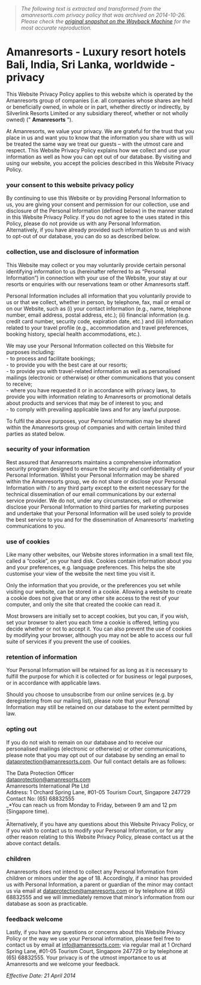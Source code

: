 > *The following text is extracted and transformed from the amanresorts.com privacy policy that was archived on 2014-10-26. Please check the [original snapshot on the Wayback Machine](https://web.archive.org/web/20141026162122id_/http%3A//www.amanresorts.com/privacypolicy.aspx) for the most accurate reproduction.*

# Amanresorts - Luxury resort hotels Bali, India, Sri Lanka, worldwide - privacy

  


This Website Privacy Policy applies to this website which is operated by the Amanresorts group of companies (i.e. all companies whose shares are held or beneficially owned, in whole or in part, whether directly or indirectly, by Silverlink Resorts Limited or any subsidiary thereof, whether or not wholly owned) (" **Amanresorts** "). 

At Amanresorts, we value your privacy. We are grateful for the trust that you place in us and want you to know that the information you share with us will be treated the same way we treat our guests – with the utmost care and respect. This Website Privacy Policy explains how we collect and use your information as well as how you can opt out of our database. By visiting and using our website, you accept the policies described in this Website Privacy Policy. 

### your consent to this website privacy policy 

By continuing to use this Website or by providing Personal Information to us, you are giving your consent and permission for our collection, use and disclosure of the Personal Information (defined below) in the manner stated in this Website Privacy Policy. If you do not agree to the uses stated in this Policy, please do not provide us with any Personal Information. Alternatively, if you have already provided such information to us and wish to opt-out of our database, you can do so as described below. 

### collection, use and disclosure of information

This Website may collect or you may voluntarily provide certain personal identifying information to us (hereinafter referred to as “Personal Information”) in connection with your use of the Website, your stay at our resorts or enquiries with our reservations team or other Amanresorts staff. 

Personal Information includes all information that you voluntarily provide to us or that we collect, whether in person, by telephone, fax, mail or email or on our Website, such as (i) your contact information (e.g., name, telephone number, email address, postal address, etc.); (ii) financial information (e.g. credit card number, security code, expiration date, etc.) and (iii) information related to your travel profile (e.g., accommodation and travel preferences, booking history, special health accommodations, etc.). 

We may use your Personal Information collected on this Website for purposes including:   
\- to process and facilitate bookings;   
\- to provide you with the best care at our resorts;   
\- to provide you with travel-related information as well as personalised mailings (electronic or otherwise) or other communications that you consent to receive;   
\- where you have requested it or in accordance with privacy laws, to provide you with information relating to Amanresorts or promotional details about products and services that may be of interest to you; and   
\- to comply with prevailing applicable laws and for any lawful purpose. 

To fulfil the above purposes, your Personal Information may be shared within the Amanresorts group of companies and with certain limited third parties as stated below. 

### security of your information

Rest assured that Amanresorts maintains a comprehensive information security program designed to ensure the security and confidentiality of your Personal Information. Whilst your Personal Information may be shared within the Amanresorts group, we do not share or disclose your Personal Information with / to any third party except to the extent necessary for the technical dissemination of our email communications by our external service provider. We do not, under any circumstances, sell or otherwise disclose your Personal Information to third parties for marketing purposes and undertake that your Personal Information will be used solely to provide the best service to you and for the dissemination of Amanresorts’ marketing communications to you. 

### use of cookies

Like many other websites, our Website stores information in a small text file, called a “cookie”, on your hard disk. Cookies contain information about you and your preferences, e.g. language preferences. This helps the site customise your view of the website the next time you visit it. 

Only the information that you provide, or the preferences you set while visiting our website, can be stored in a cookie. Allowing a website to create a cookie does not give that or any other site access to the rest of your computer, and only the site that created the cookie can read it. 

Most browsers are initially set to accept cookies, but you can, if you wish, set your browser to alert you each time a cookie is offered, letting you decide whether or not to accept it. You can also prevent the use of cookies by modifying your browser, although you may not be able to access our full suite of services if you prevent the use of cookies. 

### retention of information

Your Personal Information will be retained for as long as it is necessary to fulfill the purpose for which it is collected or for business or legal purposes, or in accordance with applicable laws. 

Should you choose to unsubscribe from our online services (e.g. by deregistering from our mailing list), please note that your Personal Information may still be retained on our database to the extent permitted by law. 

### opting out

If you do not wish to remain on our database and to receive our personalised mailings (electronic or otherwise) or other communications, please note that you may opt out of our database by sending an email to dataprotection@amanresorts.com. Our full contact details are as follows: 

The Data Protection Officer   
dataprotection@amanresorts.com   
Amanresorts International Pte Ltd   
Address: 1 Orchard Spring Lane, #01-05 Tourism Court, Singapore 247729   
Contact No: (65) 68832555   
_*You can reach us from Monday to Friday, between 9 am and 12 pm (Singapore time).  
_  
Alternatively, if you have any questions about this Website Privacy Policy, or if you wish to contact us to modify your Personal Information, or for any other reason relating to this Website Privacy Policy, please contact us at the above contact details. 

### children

Amanresorts does not intend to collect any Personal Information from children or minors under the age of 18. Accordingly, if a minor has provided us with Personal Information, a parent or guardian of the minor may contact us via email at dataprotection@amanresorts.com or by telephone at (65) 68832555 and we will immediately remove that minor’s information from our database as soon as practicable. 

### feedback welcome

Lastly, if you have any questions or concerns about this Website Privacy Policy or the way we use your Personal information, please feel free to contact us by email at info@amanresorts.com; via regular mail at 1 Orchard Spring Lane, #01-05 Tourism Court, Singapore 247729 or by telephone at (65) 68832555. Your privacy is of the utmost importance to us at Amanresorts and we welcome your feedback. 

_Effective Date: 21 April 2014_
